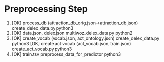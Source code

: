 # Preprocessing Step

1. [OK] process_db (attraction_db_orig.json->attraction_db.json) create_delex_data.py python3
2. [OK] data.json, delex.json multiwoz_delex_data.py python2
3. [OK] create_vocab (vocab.json, act_ontology.json) create_delex_data.py python3
   [OK] create act vocab (act_vocab.json, train.json) create_act_vocab.py python3
4. [OK] train.tsv preprocess_data_for_predictor python3
